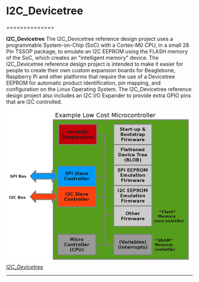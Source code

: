 # I2C_Devicetree
==============

**I2C_Devicetree** The I2C_Devicetree reference design project uses a programmable System-on-Chip (SoC) with a Cortex-M0 CPU,  in a small 28 Pin TSSOP package,
to emulate an I2C EEPROM using the FLASH memory of the SoC, which creates an "intelligent memory" device. The I2C_Devicetree reference design project is intended to make it easier for people to create their own custom expansion boards for Beaglebone, Raspberry Pi and other platforms
that require the use of a Devicetree EEPROM for automatic product identification, pin mapping, and configuration on the Linux Operating System.
The I2C_Devicetree reference design project also includes an I2C I/O Expander to provide extra GPIO pins that are I2C controlled. 

[![Image](I2C_Devicetree/images/I2C_Devicetree_model.png?raw=true)  
*I2C_Devicetree*](README.md)

---------------------------------------


